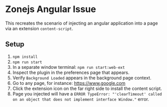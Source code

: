 # Zonejs Angular Issue

This recreates the scenario of injecting an angular application into a page via an extension `content-script`.

## Setup

1. `npm install`
2. `npm run start`
3. In a separate window terminal: `npm run start:web-ext`
4. Inspect the plugin in the preferences page that appears.
5. Verify `Background Loaded` appears in the background page context.
6. Go to any page, for instance: <https://www.google.com>
7. Click the extension icon on the far right side to install the content script.
8. Page you injected will have a `ERROR TypeError: "'clearTimeout' called on an object that does not implement interface Window."` error.
